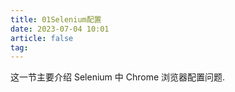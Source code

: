 ```yaml
---
title: 01Selenium配置
date: 2023-07-04 10:01
article: false
tag: 
---
```


这一节主要介绍 Selenium 中 Chrome 浏览器配置问题.

<!-- more -->

